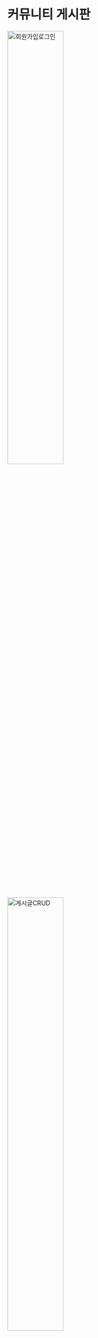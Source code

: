 # 커뮤니티 게시판

<p>
<img src="https://github.com/limsongeun94/bbsfront-react/assets/84313959/fc48f090-f77f-4e7d-a573-e279f4ab5946" width="50%" alt="회원가입로그인"></img>
<img src="https://github.com/limsongeun94/bbsfront-react/assets/84313959/1f4e5372-d83a-40f8-9f5f-a5bfdbf1092d" width="50%" alt="게시글CRUD"></img>
<img src="https://github.com/limsongeun94/bbsfront-react/assets/84313959/4f93e5bd-6f52-4bf4-b2d8-b1a389f628e9" width="50%" alt="검색"></img>
</p>

## 프로젝트 설명
온라인 게시판에 글을 쓰고 댓글을 씀으로써 소통할 수 있는 커뮤니티 사이트입니다.

## 실행
* $ yarn
* $ yarn start

## 빌드
$ yarn build

## 데모
[https://bbsfront.vercel.app/](https://bbsfront.vercel.app/) 

## 멤버 구성
* [seoly0](https://github.com/seoly0) - 기획, API 구축
* [limsongeun94](https://github.com/limsongeun94) - 메인, 게시글, 검색목록 등 각 화면 구현, API 연동 구현, UI 디자인

## 주요 기능
* 회원가입
* 로그인
* 게시글 및 댓글 조회, 작성, 수정, 삭제
* 회원 정보 조회, 수정
* 게시글 검색

